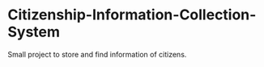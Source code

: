 # Citizenship-Information-Collection-System
Small project to store and find information of citizens.
